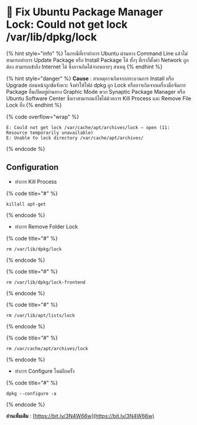 # 👿 Fix Ubuntu Package Manager Lock: Could not get lock /var/lib/dpkg/lock

{% hint style="info" %}
ในกรณีที่เราทำการ Ubuntu ผ่านทาง Command Line แล้วไม่สามารถทำการ Update Package หรือ Install Package ได้ ทั้งๆ ที่เราก็ตั้งค่า Network ถูกต้อง สามารถเข้าถึง Internet ได้ ซึ่งอาจเกิดได้จากหลายๆ สาเหตุ
{% endhint %}

{% hint style="danger" %}
**Cause** : สาเหตุอาจเกิดจากกระบวนการ Install หรือ Upgrade ก่อนหน้าถูกขัดจังหวะ จึงทำให้ไฟล์ dpkg ถูก Lock หรืออาจเกิดจากเครื่องมือจัดการ Package อื่นเปิดอยู่ผ่านทาง Graphic Mode พวก Synaptic Package Manager หรือ Ubuntu Software Center ซึ่งเราสามารถแก้ไขได้ด้วยการ Kill Process และ Remove File Lock ทิ้ง
{% endhint %}

{% code overflow="wrap" %}
```
E: Could not get lock /var/cache/apt/archives/lock – open (11: Resource temporarily unavailable)
E: Unable to lock directory /var/cache/apt/archives/
```
{% endcode %}

## **Configuration**

* ทำการ Kill Process

{% code title="#" %}
```
killall apt-get
```
{% endcode %}

* ทำการ Remove Folder Lock

{% code title="#" %}
```
rm /var/lib/dpkg/lock
```
{% endcode %}

{% code title="#" %}
```
rm /var/lib/dpkg/lock-frontend
```
{% endcode %}

{% code title="#" %}
```
rm /var/lib/apt/lists/lock
```
{% endcode %}

{% code title="#" %}
```
rm /var/cache/apt/archives/lock
```
{% endcode %}

* ทำการ Configure ใหม่อีกครั้ง

{% code title="#" %}
```
dpkg --configure -a
```
{% endcode %}

**อ่านเพิ่มเติม** : [https://bit.ly/3N4W66w](https://bit.ly/3N4W66w)
